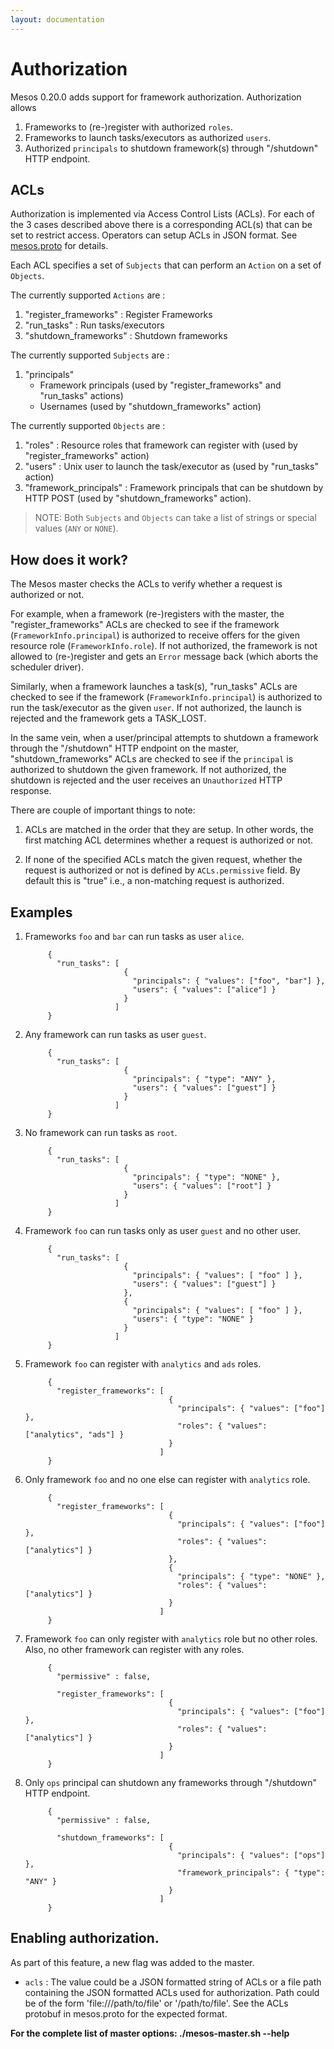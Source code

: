 ```yaml
---
layout: documentation
---
```


# Authorization

Mesos 0.20.0 adds support for framework authorization. Authorization allows

 1. Frameworks to (re-)register with authorized `roles`.
 2. Frameworks to launch tasks/executors as authorized `users`.
 3. Authorized `principals` to shutdown framework(s) through "/shutdown" HTTP endpoint.


## ACLs

Authorization is implemented via Access Control Lists (ACLs). For each of the 3 cases described above there is a corresponding ACL(s) that can be set to restrict access. Operators can setup ACLs in JSON format. See [mesos.proto](https://github.com/apache/mesos/blob/master/include/mesos/mesos.proto) for details.

Each ACL specifies a set of `Subjects` that can perform an `Action` on a set of `Objects`.

The currently supported `Actions` are :

1. "register_frameworks" : Register Frameworks
2. "run_tasks" : Run tasks/executors
3. "shutdown_frameworks" : Shutdown frameworks

The currently supported `Subjects` are :

1. "principals"
	- Framework principals (used by "register_frameworks" and "run_tasks" actions)
	- Usernames (used by "shutdown_frameworks" action)

The currently supported `Objects` are :

1. "roles" : Resource roles that framework can register with (used by "register_frameworks" action)
2. "users" : Unix user to launch the task/executor as (used by "run_tasks" action)
3. "framework_principals" : Framework principals that can be shutdown by HTTP POST (used by "shutdown_frameworks" action).

> NOTE: Both `Subjects` and `Objects` can take a list of strings or special values (`ANY` or `NONE`).


## How does it work?

The Mesos master checks the ACLs to verify whether a request is authorized or not.

For example, when a framework (re-)registers with the master, the "register_frameworks" ACLs are checked to see if the framework (`FrameworkInfo.principal`) is authorized to receive offers for the given resource role (`FrameworkInfo.role`). If not authorized, the framework is not allowed to (re-)register and gets an `Error` message back (which aborts the scheduler driver).

Similarly, when a framework launches a task(s), "run_tasks" ACLs are checked to see if the framework (`FrameworkInfo.principal`) is authorized to run the task/executor as the given `user`. If not authorized, the launch is rejected and the framework gets a TASK_LOST.

In the same vein, when a user/principal attempts to shutdown a framework through the "/shutdown" HTTP endpoint on the master, "shutdown_frameworks" ACLs are checked to see if the `principal` is authorized to shutdown the given framework. If not authorized, the shutdown is rejected and the user receives an `Unauthorized` HTTP response.


There are couple of important things to note:

1. ACLs are matched in the order that they are setup. In other words, the first matching ACL determines whether a request is authorized or not.

2. If none of the specified ACLs match the given request, whether the request is authorized or not is defined by `ACLs.permissive` field. By default this is "true" i.e., a non-matching request is authorized.


## Examples

1. Frameworks `foo` and `bar` can run tasks as user `alice`.

            {
              "run_tasks": [
                             {
                               "principals": { "values": ["foo", "bar"] },
                               "users": { "values": ["alice"] }
                             }
                           ]
            }

2. Any framework can run tasks as user `guest`.

            {
              "run_tasks": [
                             {
                               "principals": { "type": "ANY" },
                               "users": { "values": ["guest"] }
                             }
                           ]
            }

3. No framework can run tasks as `root`.

            {
              "run_tasks": [
                             {
                               "principals": { "type": "NONE" },
                               "users": { "values": ["root"] }
                             }
                           ]
            }


4. Framework `foo` can run tasks only as user `guest` and no other user.

            {
              "run_tasks": [
                             {
                               "principals": { "values": [ "foo" ] },
                               "users": { "values": ["guest"] }
                             },
                             {
                               "principals": { "values": [ "foo" ] },
                               "users": { "type": "NONE" }
                             }
                           ]
            }




5. Framework `foo` can register with `analytics` and `ads` roles.

            {
              "register_frameworks": [
                                       {
                                         "principals": { "values": ["foo"] },
                                         "roles": { "values": ["analytics", "ads"] }
                                       }
                                     ]
            }


6. Only framework `foo` and no one else can register with `analytics` role.

            {
              "register_frameworks": [
                                       {
                                         "principals": { "values": ["foo"] },
                                         "roles": { "values": ["analytics"] }
                                       },
                                       {
                                         "principals": { "type": "NONE" },
                                         "roles": { "values": ["analytics"] }
                                       }
                                     ]
            }

7. Framework `foo` can only register with `analytics` role but no other roles. Also, no other framework can register with any roles.

            {
              "permissive" : false,

              "register_frameworks": [
                                       {
                                         "principals": { "values": ["foo"] },
                                         "roles": { "values": ["analytics"] }
                                       }
                                     ]
            }


8. Only `ops` principal can shutdown any frameworks through "/shutdown" HTTP endpoint.

            {
              "permissive" : false,

              "shutdown_frameworks": [
                                       {
                                         "principals": { "values": ["ops"] },
                                         "framework_principals": { "type": "ANY" }
                                       }
                                     ]
            }


## Enabling authorization.

As part of this feature, a new flag was added to the master.

* `acls` :  The value could be a JSON formatted string of ACLs
            or a file path containing the JSON formatted ACLs used
            for authorization. Path could be of the form 'file:///path/to/file'
            or '/path/to/file'.
            See the ACLs protobuf in mesos.proto for the expected format.


**For the complete list of master options: ./mesos-master.sh --help**
